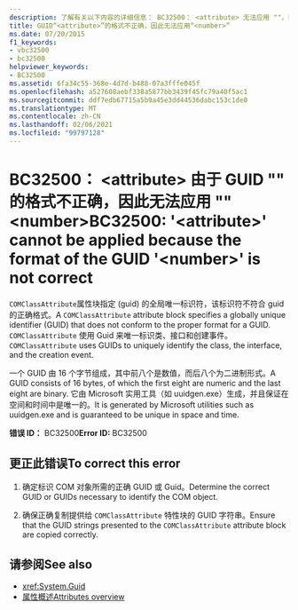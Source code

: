 ```yaml
---
description: 了解有关以下内容的详细信息： BC32500： <attribute> 无法应用 ""，因为 GUID " <number> " 的格式不正确
title: GUID“<attribute>”的格式不正确，因此无法应用“<number>”
ms.date: 07/20/2015
f1_keywords:
- vbc32500
- bc32500
helpviewer_keywords:
- BC32500
ms.assetid: 6fa34c55-368e-4d7d-b488-07a3fffe045f
ms.openlocfilehash: a527608aebf338a5877bb3439f45fc79a40f5ac1
ms.sourcegitcommit: ddf7edb67715a5b9a45e3dd44536dabc153c1de0
ms.translationtype: MT
ms.contentlocale: zh-CN
ms.lasthandoff: 02/06/2021
ms.locfileid: "99797128"
---
```

# <a name="bc32500-attribute-cannot-be-applied-because-the-format-of-the-guid-number-is-not-correct"></a><span data-ttu-id="d6bda-103">BC32500： \<attribute> 由于 GUID "" 的格式不正确，因此无法应用 "" \<number></span><span class="sxs-lookup"><span data-stu-id="d6bda-103">BC32500: '\<attribute>' cannot be applied because the format of the GUID '\<number>' is not correct</span></span>

<span data-ttu-id="d6bda-104">`COMClassAttribute`属性块指定 (guid) 的全局唯一标识符，该标识符不符合 guid 的正确格式。</span><span class="sxs-lookup"><span data-stu-id="d6bda-104">A `COMClassAttribute` attribute block specifies a globally unique identifier (GUID) that does not conform to the proper format for a GUID.</span></span> <span data-ttu-id="d6bda-105">`COMClassAttribute` 使用 Guid 来唯一标识类、接口和创建事件。</span><span class="sxs-lookup"><span data-stu-id="d6bda-105">`COMClassAttribute` uses GUIDs to uniquely identify the class, the interface, and the creation event.</span></span>

 <span data-ttu-id="d6bda-106">一个 GUID 由 16 个字节组成，其中前八个是数值，而后八个为二进制形式。</span><span class="sxs-lookup"><span data-stu-id="d6bda-106">A GUID consists of 16 bytes, of which the first eight are numeric and the last eight are binary.</span></span> <span data-ttu-id="d6bda-107">它由 Microsoft 实用工具（如 uuidgen.exe）生成，并且保证在空间和时间中是唯一的。</span><span class="sxs-lookup"><span data-stu-id="d6bda-107">It is generated by Microsoft utilities such as uuidgen.exe and is guaranteed to be unique in space and time.</span></span>

 <span data-ttu-id="d6bda-108">**错误 ID：** BC32500</span><span class="sxs-lookup"><span data-stu-id="d6bda-108">**Error ID:** BC32500</span></span>

## <a name="to-correct-this-error"></a><span data-ttu-id="d6bda-109">更正此错误</span><span class="sxs-lookup"><span data-stu-id="d6bda-109">To correct this error</span></span>

1. <span data-ttu-id="d6bda-110">确定标识 COM 对象所需的正确 GUID 或 Guid。</span><span class="sxs-lookup"><span data-stu-id="d6bda-110">Determine the correct GUID or GUIDs necessary to identify the COM object.</span></span>

2. <span data-ttu-id="d6bda-111">确保正确复制提供给 `COMClassAttribute` 特性块的 GUID 字符串。</span><span class="sxs-lookup"><span data-stu-id="d6bda-111">Ensure that the GUID strings presented to the `COMClassAttribute` attribute block are copied correctly.</span></span>

## <a name="see-also"></a><span data-ttu-id="d6bda-112">请参阅</span><span class="sxs-lookup"><span data-stu-id="d6bda-112">See also</span></span>

- <xref:System.Guid>
- [<span data-ttu-id="d6bda-113">属性概述</span><span class="sxs-lookup"><span data-stu-id="d6bda-113">Attributes overview</span></span>](../../programming-guide/concepts/attributes/index.md)

